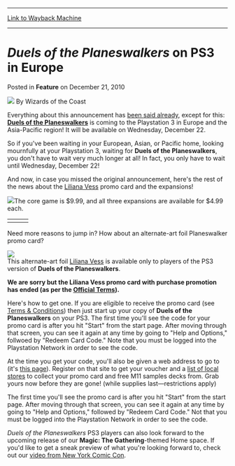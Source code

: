 
---
[Link to Wayback Machine](https://web.archive.org/web/20211026224234/https://magic.wizards.com/en/articles/archive/feature/duels-planeswalkers-ps3-europe-2010-12-21)

[_metadata_:wayback_url]:- "https://magic.wizards.com/en/articles/archive/feature/duels-planeswalkers-ps3-europe-2010-12-21"
[_metadata_:wayback_raw_url]:- "https://web.archive.org/web/20211026224234id_/https://magic.wizards.com/en/articles/archive/feature/duels-planeswalkers-ps3-europe-2010-12-21"
[_metadata_:wayback_capture_timestamp]:- "2021-10-26 22:42:34+00:00"
[_metadata_:description]:- "Everything about this announcement has been said already, except for this: Duels of the Planeswalkers is coming to the Playstation 3 in Europe and the Asia-Pacific region! It will be available on Wednesday, December 22. So if you've been waiting in your European, Asian, or Pacific home, looking mournfully at your Playstation 3, waiting for Duels of the Planeswalkers, you don't"
[_metadata_:generator]:- "Drupal 7 (http://drupal.org)"
[_metadata_:publish_date]:- "2010-12-21"
---


*Duels of the Planeswalkers* on PS3 in Europe
=============================================



 Posted in **Feature**
 on December 21, 2010 






![](https://media.magic.wizards.com/styles/auth_small/public/images/person/wizards_author.jpg)
By Wizards of the Coast











Everything about this announcement has [been said already](/en/articles/archive/duels-planeswalkers-ps3-2010-11-23), except for this: **[Duels of the Planeswalkers](http://archive.wizards.com/Magic/Magazine/Article.aspx?x=Magic/Digital/DuelsOfThePlaneswalkers.aspx)** is coming to the Playstation 3 in Europe and the Asia-Pacific region! It will be available on Wednesday, December 22.


So if you've been waiting in your European, Asian, or Pacific home, looking mournfully at your Playstation 3, waiting for **Duels of the Planeswalkers**, you don't have to wait very much longer at all! In fact, you only have to wait until Wednesday, December 22!


And now, in case you missed the original announcement, here's the rest of the news about the [Liliana Vess](https://gatherer.wizards.com/Pages/Card/Details.aspx?name=Liliana+Vess) promo card and the expansions!


[![](https://media.magic.wizards.com/image_legacy_migration/images/magic/daily/arcana/587_coregame.jpg)](/en/articles/archive/duels-planeswalkers-core-game-2010-05-18)The core game is $9.99, and all three expansions are available for $4.99 each.




|  |  |  |
| --- | --- | --- |
|  |  |  |

Need more reasons to jump in? How about an alternate-art foil Planeswalker promo card?


![](https://media.magic.wizards.com/image_legacy_migration/images/magic/daily/arcana/587_liliana.jpg)  
This alternate-art foil [Liliana Vess](https://gatherer.wizards.com/Pages/Card/Details.aspx?name=Liliana+Vess) is available only to players of the PS3 version of **Duels of the Planeswalkers**.


**We are sorry but the Liliana Vess promo card with purchase promotion has ended (as per the [Official Terms](/en/articles/archive/duels-planeswalkers-ps3-official-terms-2010-11-01)).**


Here's how to get one. If you are eligible to receive the promo card (see [Terms & Conditions](/en/articles/archive/duels-planeswalkers-ps3-official-terms-2010-11-01)) then just start up your copy of **Duels of the Planeswalkers** on your PS3. The first time you'll see the code for your promo card is after you hit "Start" from the start page. After moving through that screen, you can see it again at any time by going to "Help and Options," follwoed by "Redeem Card Code." Note that you must be logged into the Playstation Network in order to see the code.


At the time you get your code, you'll also be given a web address to go to (it's [this page](http://archive.wizards.com/Magic/Magazine/Article.aspx?x=promo/duelsoftheplaneswalkers/Default.aspx)). Register on that site to get your voucher and a [list of local stores](/en/articles/archive/2010-11-12) to collect your promo card and free M11 samples decks from. Grab yours now before they are gone! (while supplies last—restrictions apply)


The first time you'll see the promo card is after you hit "Start" from the start page. After moving through that screen, you can see it again at any time by going to "Help and Options," followed by "Redeem Card Code." Not that you must be logged into the Playstation Network in order to see the code.


*Duels of the Planeswalkers* PS3 players can also look forward to the upcoming release of our **Magic: The Gathering**-themed Home space. If you'd like to get a sneak preview of what you're looking forward to, check out our [video from New York Comic Con](http://www.youtube.com/user/FragDolls#p/u/1/8kQbZUGXad4).







